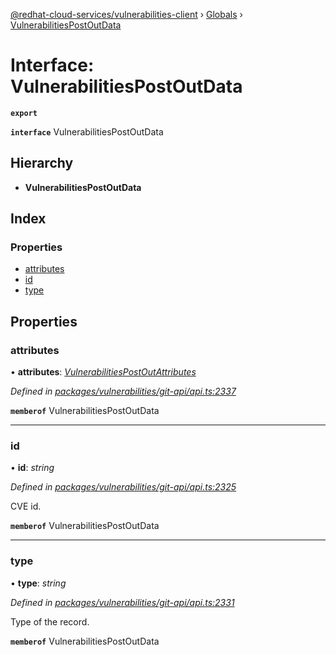 [@redhat-cloud-services/vulnerabilities-client](../README.md) › [Globals](../globals.md) › [VulnerabilitiesPostOutData](vulnerabilitiespostoutdata.md)

# Interface: VulnerabilitiesPostOutData

**`export`** 

**`interface`** VulnerabilitiesPostOutData

## Hierarchy

* **VulnerabilitiesPostOutData**

## Index

### Properties

* [attributes](vulnerabilitiespostoutdata.md#attributes)
* [id](vulnerabilitiespostoutdata.md#id)
* [type](vulnerabilitiespostoutdata.md#type)

## Properties

###  attributes

• **attributes**: *[VulnerabilitiesPostOutAttributes](vulnerabilitiespostoutattributes.md)*

*Defined in [packages/vulnerabilities/git-api/api.ts:2337](https://github.com/RedHatInsights/javascript-clients/blob/master/packages/vulnerabilities/git-api/api.ts#L2337)*

**`memberof`** VulnerabilitiesPostOutData

___

###  id

• **id**: *string*

*Defined in [packages/vulnerabilities/git-api/api.ts:2325](https://github.com/RedHatInsights/javascript-clients/blob/master/packages/vulnerabilities/git-api/api.ts#L2325)*

CVE id.

**`memberof`** VulnerabilitiesPostOutData

___

###  type

• **type**: *string*

*Defined in [packages/vulnerabilities/git-api/api.ts:2331](https://github.com/RedHatInsights/javascript-clients/blob/master/packages/vulnerabilities/git-api/api.ts#L2331)*

Type of the record.

**`memberof`** VulnerabilitiesPostOutData
